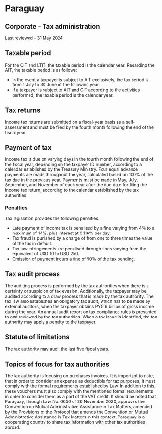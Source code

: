 # Paraguay
## Corporate - Tax administration
Last reviewed - 31 May 2024
## Taxable period
For the CIT and LTIT, the taxable period is the calendar year. Regarding the AIT, the taxable period is as follows:
  * In the event a taxpayer is subject to AIT exclusively, the tax period is from 1 July to 30 June of the following year.
  * If a taxpayer is subject to AIT and CIT according to the activities performed, the taxable period is the calendar year.


## Tax returns
Income tax returns are submitted on a fiscal-year basis as a self-assessment and must be filed by the fourth month following the end of the fiscal year.
## Payment of tax
Income tax is due on varying days in the fourth month following the end of the fiscal year, depending on the taxpayer ID number, according to a calendar established by the Treasury Ministry. Four equal advance payments are made throughout the year, calculated based on 100% of the tax due in the previous year. Payments must be made in May, July, September, and November of each year after the due date for filing the income tax return, according to the calendar established by the tax authorities.
### Penalties
Tax legislation provides the following penalties:
  * Late payment of income tax is penalised by a fine varying from 4% to a maximum of 14%, plus interest at 0.116% per day.
  * Tax fraud is punished by a charge of from one to three times the value of the tax in default.
  * Tax law infringements are penalised through fines varying from the equivalent of USD 10 to USD 250.
  * Omission of payment incurs a fine of 50% of the tax pending.


## Tax audit process
The auditing process is performed by the tax authorities when there is a certainty or suspicion of tax evasion. Additionally, the taxpayer may be audited according to a draw process that is made by the tax authority.
The tax law also establishes an obligatory tax audit, which has to be made by external auditors, when the taxpayer obtains PYG 6 billion of gross income during the year. An annual audit report on tax compliance rules is presented to and reviewed by the tax authorities. When a tax issue is identified, the tax authority may apply a penalty to the taxpayer.
## Statute of limitations
The tax authority may audit the last five fiscal years.
## Topics of focus for tax authorities
The tax authority is focusing on purchases invoices. It is important to note, that in order to consider an expense as deductible for tax purposes, it must comply with the formal requirements established by Law.
In addition to this, these vouchers must also comply with the mentioned formal requirements in order to consider them as a part of the VAT credit.
It should be noted that Paraguay, through Law No. 6656 of 26 November 2020, approves the Convention on Mutual Administrative Assistance in Tax Matters, amended by the Provisions of the Protocol that amends the Convention on Mutual Administrative Assistance in Tax Matters
In this context, Paraguay is a cooperating country to share tax information with other tax authorities abroad.

